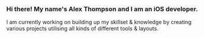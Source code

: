### Hi there! My name's Alex Thompson and I am an iOS developer. 

I am currently working on building up my skillset & knowledge by creating various projects utilising all kinds of different tools & layouts. 

